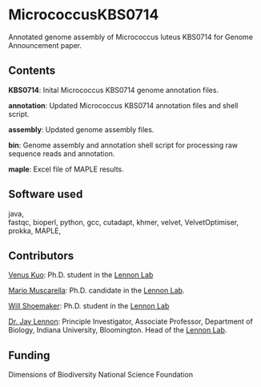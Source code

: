 # MicrococcusKBS0714

Annotated genome assembly of Micrococcus luteus KBS0714 for Genome Announcement paper.

## Contents

**KBS0714**: 
Inital Micrococcus KBS0714 genome annotation files. 

**annotation**: 
Updated Micrococcus KBS0714 annotation files and shell script. 

**assembly**: 
Updated genome assembly files. 

**bin**: 
Genome assembly and annotation shell script for processing raw sequence reads and annotation. 

**maple**: 
Excel file of MAPLE results. 

## Software used
java,  
fastqc, 
bioperl, 
python, 
gcc, 
cutadapt, 
khmer, 
velvet, 
VelvetOptimiser, 
prokka, 
MAPLE, 

## Contributors 
[Venus Kuo](https://github.com/vkuo2): Ph.D. student in the [Lennon Lab](http://www.indiana.edu/~microbes/people.php)

[Mario Muscarella](http://mmuscarella.github.io/): Ph.D. candidate in the [Lennon Lab](http://www.indiana.edu/~microbes/people.php).

[Will Shoemaker](https://github.com/wrshoemaker): Ph.D. student in the [Lennon Lab](http://www.indiana.edu/~microbes/people.php)

[Dr. Jay Lennon](http://www.indiana.edu/~microbes/people.php): Principle Investigator, Associate Professor, Department of Biology, Indiana University, Bloomington. Head of the [Lennon Lab](http://www.indiana.edu/~microbes/people.php).

## Funding
Dimensions of Biodiversity National Science Foundation

